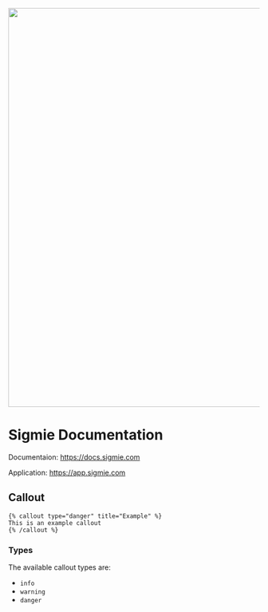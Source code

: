 <p align="center"><a href="https://app.sigmie.com" target="_blank"><img width="800" src="https://res.cloudinary.com/markos-nikolaos-orfanos/image/upload/c_scale,w_3050/v1593940839/Sigmie/banner_avlw7m.png"></a></p>

<p align="center">
</p>

# Sigmie Documentation

Documentaion: https://docs.sigmie.com

Application: https://app.sigmie.com

## Callout

```
{% callout type="danger" title="Example" %}
This is an example callout
{% /callout %}
```

### Types
The available callout types are:
* `info`
* `warning`
* `danger`

